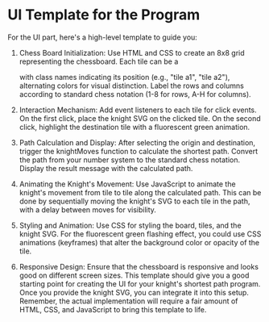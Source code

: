 # UI Template for the Program
For the UI part, here's a high-level template to guide you:

1. Chess Board Initialization:
Use HTML and CSS to create an 8x8 grid representing the chessboard. Each tile can be a <div> with class names indicating its position (e.g., "tile a1", "tile a2"), alternating colors for visual distinction. Label the rows and columns according to standard chess notation (1-8 for rows, A-H for columns).

2. Interaction Mechanism:
Add event listeners to each tile for click events.
On the first click, place the knight SVG on the clicked tile.
On the second click, highlight the destination tile with a fluorescent green animation.

3. Path Calculation and Display:
After selecting the origin and destination, trigger the knightMoves function to calculate the shortest path.
Convert the path from your number system to the standard chess notation.
Display the result message with the calculated path.

4. Animating the Knight's Movement:
Use JavaScript to animate the knight's movement from tile to tile along the calculated path.
This can be done by sequentially moving the knight's SVG to each tile in the path, with a delay between moves for visibility.

5. Styling and Animation:
Use CSS for styling the board, tiles, and the knight SVG.
For the fluorescent green flashing effect, you could use CSS animations (keyframes) that alter the background color or opacity of the tile.

6. Responsive Design:
Ensure that the chessboard is responsive and looks good on different screen sizes.
This template should give you a good starting point for creating the UI for your knight's shortest path program. Once you provide the knight SVG, you can integrate it into this setup. Remember, the actual implementation will require a fair amount of HTML, CSS, and JavaScript to bring this template to life.
